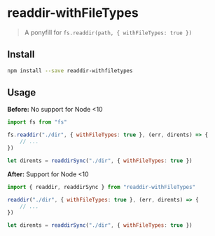 # readdir-withFileTypes

> A ponyfill for `fs.readdir(path, { withFileTypes: true })`

## Install

```sh
npm install --save readdir-withfiletypes
```

## Usage

**Before:** No support for Node <10

```js
import fs from "fs"

fs.readdir("./dir", { withFileTypes: true }, (err, dirents) => {
	// ...
})

let dirents = readdirSync("./dir", { withFileTypes: true })
```

**After:** Support for Node <10

```js
import { readdir, readdirSync } from "readdir-withFileTypes"

readdir("./dir", { withFileTypes: true }, (err, dirents) => {
	// ...
})

let dirents = readdirSync("./dir", { withFileTypes: true })
```
